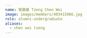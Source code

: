 ```yaml
---
name: 曾晨維 Tzeng Chen Wei    
image: images/members/403415066.jpg 
role: alumni-undergraduate
aliases:
  - chen wei tzeng
---
```

